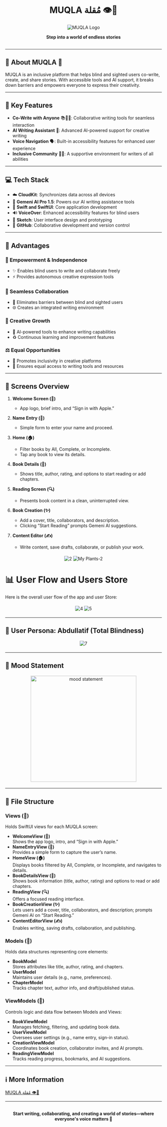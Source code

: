 <div align="center" style="margin-bottom: 30px;">

# MUQLA مُقلة 👁️📝
  
![MUQLA Logo](https://github.com/user-attachments/assets/24893509-b45b-4db4-bfca-eace606f4251)

**Step into a world of endless stories**

</div>

---

## 📍 About MUQLA 📍
MUQLA is an inclusive platform that helps blind and sighted users co-write, create, and share stories. With accessible tools and AI support, it breaks down barriers and empowers everyone to express their creativity.

---

## 🌟 Key Features

- **Co-Write with Anyone** 📚🤝🏻: Collaborative writing tools for seamless interaction  
- **AI Writing Assistant** 🦾: Advanced AI-powered support for creative writing  
- **Voice Navigation** 🗣️: Built-in accessibility features for enhanced user experience  
- **Inclusive Community** 👥👥: A supportive environment for writers of all abilities  

---

## 💻 Tech Stack

- ☁️ **CloudKit**: Synchronizes data across all devices  
- 🌟 **Gemeni AI Pro 1.5**: Powers our AI writing assistance tools  
- 🚀 **Swift and SwiftUI**: Core application development  
- 🔊 **VoiceOver**: Enhanced accessibility features for blind users  
- 🎨 **Sketch**: User interface design and prototyping  
- 🐙 **GitHub**: Collaborative development and version control  

---

## 🚀 Advantages

### 💪 Empowerment & Independence
- ✨ Enables blind users to write and collaborate freely  
- ⚡ Provides autonomous creative expression tools  

### 🤝 Seamless Collaboration
- 🔗 Eliminates barriers between blind and sighted users  
- 🌐 Creates an integrated writing environment  

### 🌱 Creative Growth
- 🤖 AI-powered tools to enhance writing capabilities  
- ♻️ Continuous learning and improvement features  

### ⚖️ Equal Opportunities
- 👥 Promotes inclusivity in creative platforms  
- 🚪 Ensures equal access to writing tools and resources  

---

## 📱 Screens Overview

1. **Welcome Screen (👋)**  
   - App logo, brief intro, and “Sign in with Apple.”

2. **Name Entry (📝)**  
   - Simple form to enter your name and proceed.

3. **Home (🏠)**  
   - Filter books by All, Complete, or Incomplete.  
   - Tap any book to view its details.

4. **Book Details (📖)**  
   - Shows title, author, rating, and options to start reading or add chapters.

5. **Reading Screen (🔍)**  
   - Presents book content in a clean, uninterrupted view.

6. **Book Creation (✨)**  
   - Add a cover, title, collaborators, and description.  
   - Clicking “Start Reading” prompts Gemeni AI suggestions.

7. **Content Editor (✍️)**  
   - Write content, save drafts, collaborate, or publish your work.

<div align="center" style="margin: 20px 0;">
  
![2](https://github.com/user-attachments/assets/88513e25-426d-4027-8883-2a5d5693d439)
![My Plants-2](https://github.com/user-attachments/assets/e45c2328-ad3a-4898-a322-1cb752ceb8dc)

</div>

# **📊 User Flow and Users Store**

Here is the overall user flow of the app and user Store:

<div align="center" style="margin: 20px 0;">

![4](https://github.com/user-attachments/assets/a7f14366-c77d-433b-9b12-ce40c694c877)
![5](https://github.com/user-attachments/assets/72348381-0da0-4b2b-86ca-af8951c8719a)

</div>

---

## 👤 User Persona: Abdullatif (Total Blindness)

<div align="center" style="margin: 20px 0;">

![7](https://github.com/user-attachments/assets/3458b4a5-6022-43b6-9abb-a1d1fbdd043b)

</div>

---

## 🎨 Mood Statement

<div align="center" style="margin: 20px 0;">

<img width="340" alt="mood statement" src="https://github.com/user-attachments/assets/50bc4dc5-bf91-406c-8a3e-f85ea90d4dfc" />

</div>

---

## 📂 File Structure

### **Views (👀)**
Holds SwiftUI views for each MUQLA screen:
- **WelcomeView (👋)**  
  Shows the app logo, intro, and “Sign in with Apple.”
- **NameEntryView (📝)**  
  Provides a simple form to capture the user’s name.
- **HomeView (🏠)**  
  Displays books filtered by All, Complete, or Incomplete, and navigates to details.
- **BookDetailsView (📖)**  
  Shows book information (title, author, rating) and options to read or add chapters.
- **ReadingView (🔍)**  
  Offers a focused reading interface.
- **BookCreationView (✨)**  
  Lets users add a cover, title, collaborators, and description; prompts Gemeni AI on “Start Reading.”
- **ContentEditorView (✍️)**  
  Enables writing, saving drafts, collaboration, and publishing.

### **Models (💾)**
Holds data structures representing core elements:
- **BookModel**  
  Stores attributes like title, author, rating, and chapters.
- **UserModel**  
  Maintains user details (e.g., name, preferences).
- **ChapterModel**  
  Tracks chapter text, author info, and draft/published status.

### **ViewModels (🧠)**
Controls logic and data flow between Models and Views:
- **BookViewModel**  
  Manages fetching, filtering, and updating book data.
- **UserViewModel**  
  Oversees user settings (e.g., name entry, sign-in status).
- **CreationViewModel**  
  Coordinates book creation, collaborator invites, and AI prompts.
- **ReadingViewModel**  
  Tracks reading progress, bookmarks, and AI suggestions.

---

## ℹ️ More Information

[MUQLA مُقلة 👁️📝](https://qrcodeveloper.com/code/2vV4kGSMlAtX3PZ2)

---

<div align="center" style="margin: 30px 0;">

**Start writing, collaborating, and creating a world of stories—where everyone's voice matters 💛**

</div>
